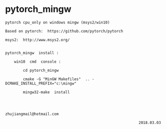 # pytorch_mingw

    pytorch cpu_only on windows mingw (msys2/win10)

    Based on pytorch:  https://github.com/pytorch/pytorch 

    msys2:  http://www.msys2.org/ 


    pytorch_mingw  install : 

        win10  cmd  console :
            
            cd pytorch_mingw

            cmake -G "MinGW Makefiles"  .. -DCMAKE_INSTALL_PREFIX="c:\mingw"

            mingw32-make  install



                                                       zhujiangmail@hotmail.com
                                                                    
                                                                2018.03.03



   


